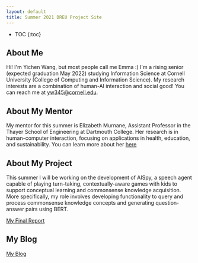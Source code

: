 ```yaml
---
layout: default
title: Summer 2021 DREU Project Site
---
```


* TOC
{:toc}

## About Me

Hi! I'm Yichen Wang, but most people call me Emma :) I'm a rising senior (expected graduation May 2022) studying Information Science at Cornell University (College of Computing and Information Science). My research interests are a combination of human-AI interaction and social good! You can reach me at yw345@cornell.edu.

## About My Mentor

My mentor for this summer is Elizabeth Murnane, Assistant Professor in the Thayer School of Engineering at Dartmouth College. Her research is in human-computer interaction, focusing on applications in health, education, and sustainability. You can learn more about her [here](https://empower-lab.emurnane.host.dartmouth.edu/)

## About My Project

This summer I will be working on the development of AISpy, a speech agent capable of playing turn-taking, contextually-aware games with kids to support conceptual learning and commonsense knowledge acquisition. More specifically, my role involves developing functionality to query and process commonsense knowledge concepts and generating question-answer pairs using BERT.

[My Final Report](files/finalreport.pdf)

## My Blog

[My Blog](blog.html)
